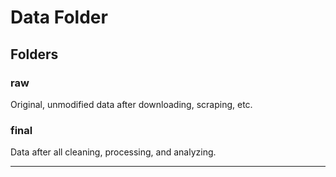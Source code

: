 # Data Folder

## Folders

### raw

Original, unmodified data after downloading, scraping, etc.

### final

Data after all cleaning, processing, and analyzing.

---
